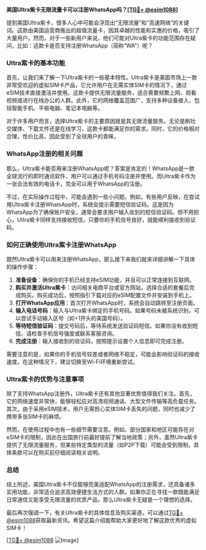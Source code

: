 **美国Ultra紫卡无限流量卡可以注册WhatsApp吗？[[TG💪+ @esim1088](https://t.me/s/esim1088)]**

提到美国Ultra紫卡，很多人心中可能会浮现出“无限流量”和“高速网络”的关键词。这款由美国运营商推出的超值流量卡，因其卓越的性能和实惠的价格，吸引了大量用户。然而，对于一些新用户来说，他们可能对Ultra紫卡的功能范围存在疑问，比如：这款卡是否支持注册WhatsApp（简称“WA”）呢？

### Ultra紫卡的基本功能

首先，让我们来了解一下Ultra紫卡的一些基本特性。Ultra紫卡是美国市场上一款非常受欢迎的虚拟SIM卡产品，它允许用户在无需实体SIM卡的情况下，通过eSIM技术直接激活并使用。这款卡提供无限流量服务，适合需要频繁上网、观看视频或进行在线办公的人群。此外，它的网络覆盖范围广，支持多种设备接入，包括智能手机、平板电脑、笔记本电脑等。

对于许多用户而言，选择Ultra紫卡的主要原因就是其无限流量服务。无论是刷社交媒体、下载文件还是在线学习，这款卡都能满足你的需求。同时，它的价格相对合理，性价比高，因此受到了全球用户的青睐。

### WhatsApp注册的相关问题

那么，Ultra紫卡能否用来注册WhatsApp呢？答案是肯定的！WhatsApp是一款全球流行的即时通讯软件，用户可以通过手机号码注册并使用。而Ultra紫卡作为一张合法有效的电话卡，完全可以用于WhatsApp的注册。

不过，在实际操作过程中，可能会遇到一些小问题。例如，有些用户反映，在尝试用Ultra紫卡注册WhatsApp时，系统会提示需要短信验证码。这是因为WhatsApp为了确保账户安全，通常会要求用户输入收到的短信验证码。但不用担心，Ultra紫卡同样支持接收短信，只要你的手机信号良好，就能顺利接收到验证码。

### 如何正确使用Ultra紫卡注册WhatsApp

既然Ultra紫卡可以用来注册WhatsApp，那么接下来我们就来详细讲解一下具体的操作步骤：

1. **准备设备**：确保你的手机已经支持eSIM功能，并且可以正常连接到互联网。
2. **购买并激活Ultra紫卡**：访问相关电商平台或官方网站，选择合适的套餐后完成购买。购买成功后，按照指引下载对应的eSIM配置文件并安装到手机上。
3. **打开WhatsApp应用**：首次打开WhatsApp时，系统会自动跳转至注册页面。
4. **输入电话号码**：输入与Ultra紫卡绑定的手机号码。如果号码未被系统识别，可以尝试手动输入区号（如+1开头的美国号码）。
5. **等待短信验证码**：提交号码后，等待系统发送验证码短信。如果你没有收到短信，请检查手机信号强度或联系客服咨询。
6. **完成注册**：输入接收到的验证码，按照提示设置个人信息即可完成注册。

需要注意的是，如果你的手机信号较差或者网络不稳定，可能会影响验证码的接收速度。在这种情况下，建议切换至Wi-Fi环境重新尝试。

### Ultra紫卡的优势与注意事项

除了支持WhatsApp注册外，Ultra紫卡还有其他显著优势值得我们关注。首先，它的网络速度非常快，能够轻松应对高清视频通话、大型文件传输等高负载任务。其次，由于采用eSIM技术，用户无需担心实体SIM卡丢失的问题，同时也减少了携带多张SIM卡的麻烦。

然而，在使用过程中也有一些细节需要注意。例如，部分国家和地区可能存在对eSIM卡的限制，因此在出国旅行前最好提前了解当地政策；另外，虽然Ultra紫卡提供了无限流量服务，但某些特定类型的流量（如P2P下载）可能会受到限制，具体条款可以在购买前仔细阅读相关说明。

### 总结

综上所述，美国Ultra紫卡不仅能够完美适配WhatsApp的注册需求，还具备诸多实用功能，非常适合追求高效便捷生活方式的人群。如果你正在寻找一款既能满足日常通信又能享受无限流量的优质产品，那么Ultra紫卡无疑是一个理想的选择。

最后再次强调一下，有关Ultra紫卡的具体信息及购买渠道，可以通过[TG💪+ @esim1088](https://t.me/s/esim1088)获取最新资讯。希望这篇介绍能帮助大家更好地了解这款优秀的虚拟SIM卡！

[[TG💪+ @esim1088](https://t.me/s/esim1088) ![Image](https://i.postimg.cc/4NQfJmqS/Snipaste-2025-05-13-00-14-12.png)]